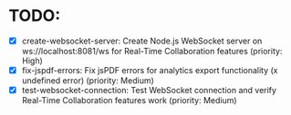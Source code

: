# TODO:

- [x] create-websocket-server: Create Node.js WebSocket server on ws://localhost:8081/ws for Real-Time Collaboration features (priority: High)
- [x] fix-jspdf-errors: Fix jsPDF errors for analytics export functionality (x undefined error) (priority: Medium)
- [x] test-websocket-connection: Test WebSocket connection and verify Real-Time Collaboration features work (priority: Medium)

